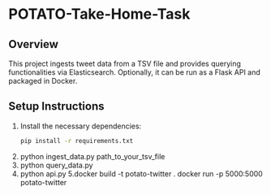# POTATO-Take-Home-Task
## Overview
This project ingests tweet data from a TSV file and provides querying functionalities via Elasticsearch. Optionally, it can be run as a Flask API and packaged in Docker.

## Setup Instructions

1. Install the necessary dependencies:
   ```bash
   pip install -r requirements.txt
2. python ingest_data.py path_to_your_tsv_file
3. python query_data.py
4. python api.py
5.docker build -t potato-twitter .
docker run -p 5000:5000 potato-twitter
